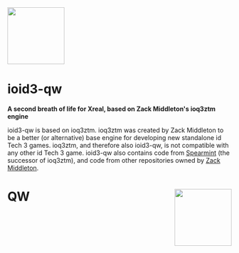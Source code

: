 <img src="https://raw.githubusercontent.com/KuehnhammerTobias/ioqw/master/misc/quakewars.png" width="128">

# ioid3-qw 

**A second breath of life for Xreal, based on Zack Middleton's ioq3ztm engine**

ioid3-qw is based on ioq3ztm. ioq3ztm was created by Zack Middleton to be a better (or alternative) base engine for developing new standalone id Tech 3 games. ioq3ztm, and therefore also ioid3-qw, is not compatible with any other id Tech 3 game. ioid3-qw also contains code from [Spearmint](http://spearmint.pw/) (the successor of ioq3ztm), and code from other repositories owned by [Zack Middleton](https://github.com/zturtleman?tab=repositories).



# QW <img src="https://raw.githubusercontent.com/KuehnhammerTobias/ioqw/master/misc/quakewars.png" align="right" width="128">
